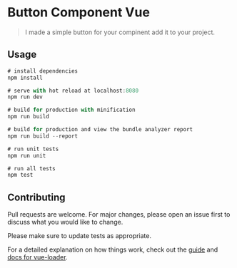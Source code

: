# Button Component Vue

> I made a simple button for your compinent add it to your project.

## Usage

``` javascript
# install dependencies
npm install

# serve with hot reload at localhost:8080
npm run dev

# build for production with minification
npm run build

# build for production and view the bundle analyzer report
npm run build --report

# run unit tests
npm run unit

# run all tests
npm test
```

## Contributing
Pull requests are welcome. For major changes, please open an issue first to discuss what you would like to change.

Please make sure to update tests as appropriate.

For a detailed explanation on how things work, check out the [guide](http://vuejs-templates.github.io/webpack/) and [docs for vue-loader](http://vuejs.github.io/vue-loader).
